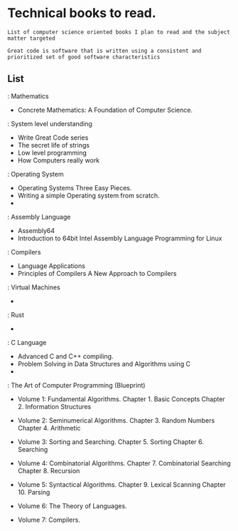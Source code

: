 # Technical books to read.

`List of computer science oriented books I plan to read and the subject matter targeted`

`Great code is software that is written using a consistent and prioritized set of good software characteristics`

## List


: Mathematics

- Concrete Mathematics: A Foundation of Computer Science.

: System level understanding

- Write Great Code series
- The secret life of strings
- Low level programming
- How Computers really work

: Operating System

- Operating Systems Three Easy Pieces. 
- Writing a simple Operating system from scratch.
- 

: Assembly Language

- Assembly64
- Introduction to 64bit Intel Assembly Language Programming for Linux


: Compilers

- Language Applications
- Principles of Compilers A New Approach to Compilers


: Virtual Machines

- 

: Rust

- 

: C Language

- Advanced C and C++ compiling.
- Problem Solving in Data Structures and Algorithms using C
- 



: The Art of Computer Programming (Blueprint)

- Volume 1: Fundamental Algorithms.
     Chapter 1. Basic Concepts
     Chapter 2. Information Structures

- Volume 2: Seminumerical Algorithms.
     Chapter 3. Random Numbers
     Chapter 4. Arithmetic
    
- Volume 3: Sorting and Searching.
     Chapter 5. Sorting
     Chapter 6. Searching

- Volume 4: Combinatorial Algorithms.
     Chapter 7. Combinatorial Searching
     Chapter 8. Recursion

- Volume 5: Syntactical Algorithms.
     Chapter 9. Lexical Scanning
     Chapter 10. Parsing

- Volume 6: The Theory of Languages.

- Volume 7: Compilers.